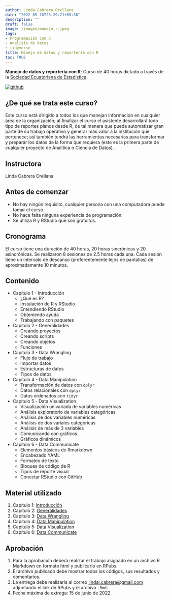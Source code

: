 ```yaml
---
author: Linda Cabrera Orellana
date: "2022-05-16T23:29:21+05:30"
description: ""
draft: false
image: /images/manejo_r.jpeg
tags:
- Programación con R
- Analisis de datos
- tidyverse
title: Manejo de datos y reportería con R
toc: TRUE
---
```


**Manejo de datos y reportería con R**: Curso de 40 horas dictado a través de la [Sociedad Ecuatoriana de Estadística](https://see-ec.org/wordpress/).

<!--more-->

[![github](https://img.shields.io/badge/CODE-12100E.svg?style=for-the-badge&logo=github&logoColor=white)](https://github.com/lindajzmin/)

## ¿De qué se trata este curso?

Este curso está dirigido a todos los que manejan información en cualquier área de la organización; al finalizar el curso el asistente desarrollará todo tipo de reportes planos desde R, de tal manera que pueda automatizar gran parte de su trabajo operativo y generar más valor a la institución que pertenece; así también tendrá las herramientas necesarias para transformar y preparar los datos de la forma que requiera (esto es la primera parte de cualquier proyecto de Analítica o Ciencia de Datos).

## Instructora

Linda Cabrera Orellana

## Antes de comenzar

- No hay ningún requisito, cualquier persona con una computadora puede tomar el curso.
- No hace falta ninguna experiencia de programación.
- Se utiliza R y RStudio que son gratuitos.

## Cronograma

El curso tiene una duración de 40 horas, 20 horas sincrónicas y 20 asincrónicas. Se realizaron 8 sesiones de 2.5 horas cada una. Cada sesión tiene un intervalo de descanso (preferentemente lejos de pantallas) de aproximadamente 10 minutos.

## Contenido

* Capítulo 1 - Introducción
   - ¿Qué es R?
   - Instalación de R y RStudio
   - Entendiendo RStudio
   - Obteniendo ayuda
   - Trabajando con paquetes
* Capítulo 2 - Generalidades
   - Creando proyectos
   - Creando scripts
   - Creando objetos
   - Funciones
* Capítulo 3 - Data Wrangling
   - Flujo de trabajo
   - Importar datos
   - Estructuras de datos
   - Tipos de datos
* Capítulo 4 - Data Manipulation
   - Transformación de datos con `dplyr`
   - Datos relacionales con `dplyr`
   - Datos ordenados con `tidyr`
* Capítulo 5 - Data Visualization
   - Visualización univariada de variables numéricas
   - Análisis exploratorio de variables categóricas
   - Análisis de dos variables numéricas
   - Análisis de dos variales categóricas
   - Análisis de más de 3 variables
   - Comunicando con gráficos
   - Gráficos dinámicos
* Capítulo 6 - Data Communicate
   - Elementos básicos de Rmarkdown
   - Encabezado YAML
   - Formateo de texto
   - Bloques de código de R
   - Tipos de reporte visual
   - Conectar RStudio con GitHub
 

## Material utilizado

1. Capítulo 1: [Introducción](https://rpubs.com/lindajazmin1987/CuRso_Introduccion_part1)
2. Capítulo 2: [Generalidades](https://rpubs.com/lindajazmin1987/CuRso_Generalidades_part2)
3. Capítulo 3: [Data Wrangling](https://rpubs.com/lindajazmin1987/CuRso_DataWrangling_part3)
4. Capítulo 4: [Data Manipulation](https://rpubs.com/lindajazmin1987/CuRso_DataManipulation_part4)
5. Capítulo 5: [Data Visualization](https://rpubs.com/lindajazmin1987/CuRso_DataViz_part5)
6. Capítulo 6: [Data Communicate](https://rpubs.com/lindajazmin1987/CuRso_DataComm_part6)


## Aprobación

1. Para la aprobación deberá realizar el trabajo asignado en un archivo R Markdown en formato html y publicarlo en RPubs.
2. El archivo publicado debe mostrar todos los códigos, sus resultados y comentarios.
3. La entrega debe realizarla al correo [lindaj.cabrera@gmail.com](lindaj.cabrera@gmail.com) adjuntando el link de RPubs y el archivo `.Rmd`.
4. Fecha máxima de extrega: 15 de junio de 2022.
